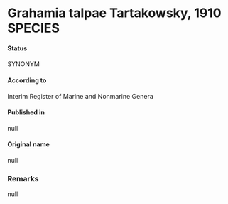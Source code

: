 Grahamia talpae Tartakowsky, 1910 SPECIES
=======

#### Status
SYNONYM

#### According to
Interim Register of Marine and Nonmarine Genera

#### Published in
null

#### Original name
null

### Remarks
null